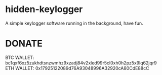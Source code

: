 # hidden-keylogger

A simple keylogger software running in the background, have fun.

# DONATE 
BTC WALLET: bc1qxf6xz5zukhdtsnzwmhz9xzadj84v2xled99r5cl0xh0h2pz5x9lq62jqr9                                             
ETH WALLET: 0x17925122089d76A93048996A32920cA80CdE88cC
